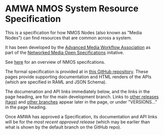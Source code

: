# AMWA NMOS System Resource Specification

This is a specification for how NMOS Nodes (also known as "Media Nodes") can find resources that are common across a system.

It has been developed by the [Advanced Media Workflow Association](https://www.amwa.tv) as part of the [Networked Media Open Specifications](https://www.nmos.tv) initative.

See [here](https://amwa-tv.github.io/nmos) for an overview of NMOS specifcations.

The formal specification is provided at in [this GitHub repository](https://github.com/AMWA-TV/nmos-system). These pages provide supporting documentation and HTML renders of the APIs (which are specified in RAML and JSON Schema).

The documenation and API links immediately below, and the links in the page heading, are for the main development branch. Links to [other releases (tags)](tags/) and [other branches](branches/) appear later in the page, or under "VERSIONS..." in the page heading.

Once AMWA has approved a Specification, its documentation and API links will be for the _most recent approved release_ (which may be earlier than what is shown by the default branch on the GitHub repo).